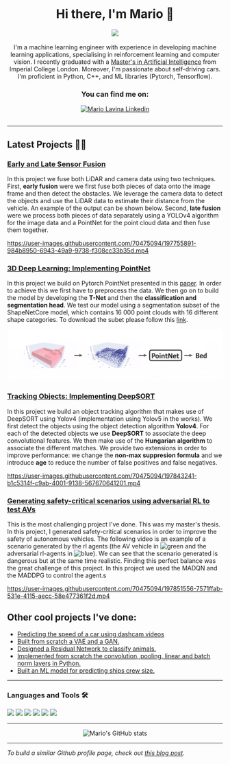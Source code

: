 <div align="center">

# Hi there, I'm Mario 👋
![](https://visitor-badge.glitch.me/badge?page_id=lavinama.lavinama)

I'm a machine learning engineer with experience in developing machine learning applications, specialising in reinforcement learning and computer vision. I recently graduated with a [Master's in Artificial Intelligence](https://www.imperial.ac.uk/study/pg/computing/artificial-intelligence/) from Imperial College London. Moreover, I'm passionate about self-driving cars. I'm proficient in Python, C++, and ML libraries (Pytorch, Tensorflow).

  ### You can find me on:
  
<div align="center">
<a href="https://www.linkedin.com/in/mario-l-b0a938172/">
    <img alt="Mario Lavina Linkedin" src="https://img.shields.io/badge/LinkedIn-0077B5?style=for-the-badge&logo=linkedin&logoColor=white">
</a>
</div>
  <br>
</div>

---

##  Latest Projects 👨‍💻

### [Early and Late Sensor Fusion](https://github.com/lavinama/Sensor-Fusion)

In this project we fuse both LiDAR and camera data using two techniques. First, **early fusion** were we first fuse both pieces of data onto the image frame and then detect the obstacles. We leverage the camera data to detect the objects and use the LiDAR data to estimate their distance from the vehicle. An example of the output can be shown below. Second, **late fusion** were we process both pieces of data separately using a YOLOv4 algorithm for the image data and a PointNet for the point cloud data and then fuse them together.

https://user-images.githubusercontent.com/70475094/197755891-984b8950-6943-49a9-9738-f308cc33b35d.mp4

### [3D Deep Learning: Implementing PointNet](https://github.com/lavinama/3D-Deep-Learning)

In this project we build on Pytorch PointNet presented in this [paper](https://arxiv.org/abs/1612.00593). In order to achieve this we first have to preprocess the data. We then go on to build the model by developing the **T-Net** and then the **classification and segmentation head**. We test our model using a segmentation subset of the ShapeNetCore model, which contains 16 000 point clouds with 16 different shape categories. To download the subet please follow this [link](https://shapenet.cs.stanford.edu/ericyi/shapenetcore_partanno_segmentation_benchmark_v0.zip).

<img src="https://github.com/lavinama/3D-Deep-Learning/blob/main/media/cover.gif" alt="pointnet" /> 

### [Tracking Objects: Implementing DeepSORT](https://github.com/lavinama/Object-Tracking)

In this project we build an object tracking algorithm that makes use of DeepSORT using Yolov4 (implementation using Yolov5 in the works). We first detect the objects using the object detection algorithm **Yolov4**. For each of the detected objects we use **DeepSORT** to associate the deep convolutional features. We then make use of the **Hungarian algorithm** to associate the different matches. We provide two extensions in order to improve performance: we change the **non-max suppresion formula** and we introduce **age** to reduce the number of false positives and false negatives.

https://user-images.githubusercontent.com/70475094/197843241-b1c5314f-c9ab-4001-9138-567670641201.mp4

### [Generating safety-critical scenarios using adversarial RL to test AVs](https://github.com/lavinama/gen-safety-critical-scenarios)

This is the most challenging project I've done. This was my master's thesis. In this project, I generated safety-critical scenarios in order to improve the safety of autonomous vehicles. The following video is an example of a scenario generated by the rl agents (the AV vehicle in ![green](https://via.placeholder.com/15/c5f015/c5f015.png) and the adversarial rl-agents in ![blue](https://via.placeholder.com/15/1589F0/1589F0.png)). We can see that the scenario generated is dangerous but at the same time realistic. Finding this perfect balance was the great challenge of this project. In this project we used the MADQN and the MADDPG to control the agent.s

https://user-images.githubusercontent.com/70475094/197851556-7571ffab-531e-4115-aecc-58e477361f2d.mp4


## Other cool projects I've done:
<!-- BLOG-POST-LIST:START -->
- [Predicting the speed of a car using dashcam videos](https://github.com/lavinama/speed_challenge?source=rss-d6424acda24a------2)
- [Built from scratch a VAE and a GAN.](https://github.com/lavinama/generative_models?source=rss-d6424acda24a------2)
- [Designed a Residual Network to classify animals.](https://github.com/lavinama/cnn_NaturalImageNet?source=rss-d6424acda24a------2)
- [Implemented from scratch the convolution, pooling, linear and batch norm layers in Python.](https://github.com/lavinama/pytorch_blocks?source=rss-d6424acda24a------2)
- [Built an ML model for predicting ships crew size.](https://github.com/lavinama/Cruise_ship_data_science?source=rss-d6424acda24a------2)
<!-- BLOG-POST-LIST:END -->

---

### Languages and Tools 🛠

<div>
<img src="https://img.shields.io/badge/Python-FFD43B?style=for-the-badge&logo=python&logoColor=darkgreen"/>
<img src="https://img.shields.io/badge/C%2B%2B-00599C?style=for-the-badge&logo=c%2B%2B&logoColor=white"/>
<img src="https://img.shields.io/badge/PyTorch-EE4C2C?style=for-the-badge&logo=PyTorch&logoColor=white"/>
<img src="https://img.shields.io/badge/TensorFlow-FF6F00?style=for-the-badge&logo=tensorflow&logoColor=white"/>
<img src="https://img.shields.io/badge/Amazon_AWS-FF9900?style=for-the-badge&logo=amazonaws&logoColor=white"/>
<img src="https://img.shields.io/badge/Linux-FCC624?style=for-the-badge&logo=linux&logoColor=black"/>
</div>

---

<div align="center">

![Mario's GitHub stats](https://github-readme-stats.vercel.app/api?username=lavinama&show_icons=true)

</div>

---

*To build a similar Github profile page, check out [this blog post](https://betterprogramming.pub/7-tweaks-to-stand-out-with-your-github-profile-766350420ff2).*
